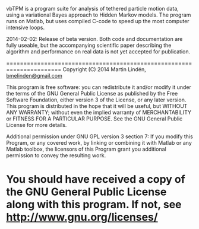 vbTPM is a program suite for analysis of tethered particle motion
data, using a variational Bayes approach to Hidden Markov models. The
program runs on Matlab, but uses compiled C-code to speed up the most
computer intensive loops.

2014-02-02: Release of beta version. Both code and documentation are
fully useable, but the accompanying scientific paper describing the
algorithm and performance on real data is not yet accepted for
publication.

======================================================================
Copyright (C) 2014 Martin Lindén, bmelinden@gmail.com

This program is free software: you can redistribute it and/or modify
it under the terms of the GNU General Public License as published by
the Free Software Foundation, either version 3 of the License, or any
later version.  This program is distributed in the hope that it will
be useful, but WITHOUT ANY WARRANTY; without even the implied warranty
of MERCHANTABILITY or FITNESS FOR A PARTICULAR PURPOSE. See the GNU
General Public License for more details.

Additional permission under GNU GPL version 3 section 7: If you modify
this Program, or any covered work, by linking or combining it with
Matlab or any Matlab toolbox, the licensors of this Program grant you
additional permission to convey the resulting work.

You should have received a copy of the GNU General Public License
along with this program. If not, see 
http://www.gnu.org/licenses/
=====================================================================
